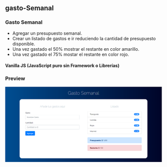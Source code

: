 ## gasto-Semanal
### Gasto Semanal
- Agregar un presupuesto semanal.
- Crear un listado de gastos e ir reduciendo la cantidad de presupuesto disponible.
- Una vez gastado el 50% mostrar el restante en color amarillo.
- Una vez gastado el 75% mostar el restante en color rojo.

#### Vanilla JS (JavaScript puro sin Framework o Librerías)

### Preview
![alt text](https://raw.githubusercontent.com/jorgebarcos/gasto-semanal/master/screenshot.png) 
